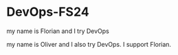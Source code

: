 # DevOps-FS24

my name is Florian and I try DevOps

my name is Oliver and I also try DevOps. I support Florian.